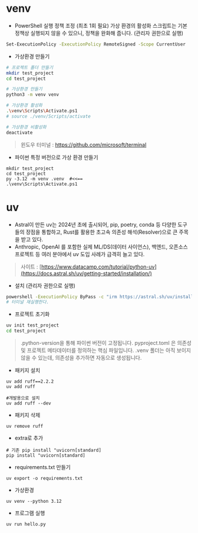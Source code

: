 # venv
- PowerShell 실행 정책 조정 (최초 1회 필요)
가상 환경의 활성화 스크립트는 기본 정책상 실행되지 않을 수 있으니, 정책을 완화해 줍니다. (관리자 권한으로 실행)

```sh
Set-ExecutionPolicy -ExecutionPolicy RemoteSigned -Scope CurrentUser
```

- 가상환경 만들기
```sh
# 프로젝트 폴더 만들기
mkdir test_project
cd test_project

# 가상환경 만들기
python3 -m venv venv

# 가상환경 활성화
.\venv\Scripts\Activate.ps1
# source ./venv/Scripts/activate

# 가상환경 비활성화
deactivate
```

> 윈도우 터미널 : https://github.com/microsoft/terminal
- 파이썬 특정 버전으로 가상 환경 만들기
```
mkdir test_project
cd test_project
py -3.12 -m venv .venv  #<<==
.\venv\Scripts\Activate.ps1
```

# uv
- Astral이 만든 uv는 2024년 초에 출시되어, pip, poetry, conda 등 다양한 도구들의 장점을 통합하고, Rust를 활용한 초고속 의존성 해석(Resolver)으로 큰 주목을 받고 있다.
- Anthropic, OpenAI 를 포함한 실제 ML/DS(데이터 사이언스), 백엔드, 오픈소스 프로젝트 등 여러 분야에서 uv 도입 사례가 급격히 늘고 있다.
> 사이트 : [https://www.datacamp.com/tutorial/python-uv](https://docs.astral.sh/uv/getting-started/installation/)

- 설치 (관리자 권한으로 실행)
```sh
powershell -ExecutionPolicy ByPass -c "irm https://astral.sh/uv/install.ps1 | iex"
# 터미널 재실행한다.
```

- 프로젝트 초기화
```sh
uv init test_project
cd test_project
```
> .python-version을 통해 파이썬 버전이 고정됩니다. 
> pyproject.toml 은 의존성 및 프로젝트 메타데이터를 정의하는 핵심 파일입니다. 
> .venv 폴더는 아직 보이지 않을 수 있는데, 의존성을 추가하면 자동으로 생성됩니다. 

- 패키지 설치
```
uv add ruff==2.2.2
uv add ruff

#개발용으로 설치
uv add ruff --dev
```
- 패키지 삭제
```
uv remove ruff
```
- extra로 추가
```
# 기존 pip install "uvicorn[standard]
pip install "uvicorn[standard]
```
- requirements.txt 만들기
```
uv export -o requirements.txt
```
- 가상환경
```
uv venv --python 3.12
```
- 프로그램 실행
```
uv run hello.py
```





